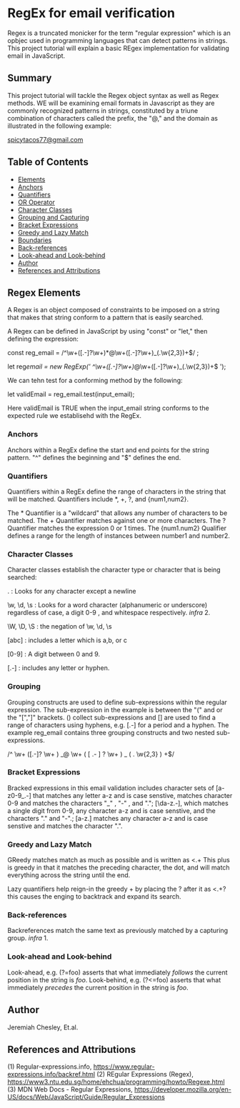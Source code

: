 # RegEx for email verification

Regex is a truncated monicker for the term "regular expression" which is an opbjec used in programming languages that can detect patterns in strings. This project tutorial will explain a basic REgex implementation for validating email in JavaScript.

## Summary

This project tutorial will tackle the Regex object syntax as well as Regex methods. WE will be examining email formats in Javascript as they are commonly recognized patterns in strings, constituted by a triune combination of characters called the prefix, the "@," and the domain as illustrated in the following example:

spicytacos77@gmail.com

## Table of Contents

- [Elements](#elements)
- [Anchors](#anchors)
- [Quantifiers](#quantifiers)
- [OR Operator](#or-operator)
- [Character Classes](#character-classes)
- [Grouping and Capturing](#grouping-and-capturing)
- [Bracket Expressions](#bracket-expressions)
- [Greedy and Lazy Match](#greedy-and-lazy-match)
- [Boundaries](#boundaries)
- [Back-references](#back-references)
- [Look-ahead and Look-behind](#look-ahead-and-look-behind)
- [Author](#author)
- [References and Attributions](#references-and-attributions)

## Regex Elements

A Regex is an object composed of constraints to be imposed on a string that makes that string conform to a pattern that is easily searched.

A Regex can be defined in JavaScript by using "const" or "let," then defining the expression:

const reg_email = /^\w+([\.-]?\w+)\*@\w+([\.-]?\w+)\_(\.\w{2,3})+$/ ;

let reg*email = new RegExp(' ^\w+([\.-]?\w+)*@\w+([\.-]?\w+)\_(\.\w{2,3})+$ ');

We can tehn test for a conforming method by the following:

let validEmail = reg_email.test(input_email);

Here validEmail is TRUE when the input_email string conforms to the expected rule we establisehd with the RegEx.

### Anchors

Anchors within a RegEx define the start and end points for the string pattern. "^" defines the beginning and "$" defines the end.

### Quantifiers

Quantifiers within a RegEx define the range of characters in the string that will be matched. Quantifiers include \*, +, ?, and {num1,num2}.

The \* Quantifier is a "wildcard" that allows any number of characters to be matched.
The + Quantifier matches against one or more characters.
The ? Quantifier matches the expression 0 or 1 times.
The {num1.num2} Qualifier defines a range for the length of instances between number1 and number2.

### Character Classes

Character classes establish the character type or character that is being searched:

. : Looks for any character except a newline

\w, \d, \s : Looks for a word character (alphanumeric or underscore) regardless of case, a digit 0-9 , and whitespace respectively. _infra_ 2.

\W, \D, \S : the negation of \w, \d, \s

[abc] : includes a letter which is a,b, or c

[0-9] : A digit between 0 and 9.

[.-] : includes any letter or hyphen.

### Grouping

Grouping constructs are used to define sub-expressions within the regular expression. The sub-expression in the example is between the "(" and or the "[","]" brackets. () collect sub-expressions and [] are used to find a range of characters using hyphens, e.g. [.-] for a period and a hyphen. The example reg_email contains three grouping constructs and two nested sub-expressions.

/^ \w+ ([.-]? \w+ ) _@ \w+ ( [ .- ]
? \w+ ) _ ( \. \w{2,3} ) +$/

### Bracket Expressions

Bracked expressions in this email validation includes character sets of [a-z0-9_\.-] that matches any letter a-z and is case senstive, matches character 0-9 and matches the characters "\_" , "-" , and "."; [\da-z\.-], which matches a single digit from 0-9, any character a-z and is case senstive, and the characters "." and "-".; [a-z\.] matches any character a-z and is case senstive and matches the character ".".

### Greedy and Lazy Match

GReedy matches match as much as possible and is written as <.+ This plus is greedy in that it matches the preceding character, the dot, and will match everything across the string until the end.

Lazy quantifiers help reign-in the greedy + by placing the ? after it as <.+? this causes the enging to backtrack and expand its search.

### Back-references

Backreferences match the same text as previously matched by a capturing group. _infra_ 1.

### Look-ahead and Look-behind

Look-ahead, e.g. (?=foo) asserts that what immediately _follows_ the current position in the string is _foo_.
Look-behind, e.g. (?<=foo) asserts that what immediately _precedes_ the current position in the string is _foo_.

## Author

Jeremiah Chesley, Et.al.

## References and Attributions

(1) Regular-expressions.info, https://www.regular-expressions.info/backref.html
(2) REgular Expressions (Regex), https://www3.ntu.edu.sg/home/ehchua/programming/howto/Regexe.html
(3) MDN Web Docs - Regular Expressions, https://developer.mozilla.org/en-US/docs/Web/JavaScript/Guide/Regular_Expressions
